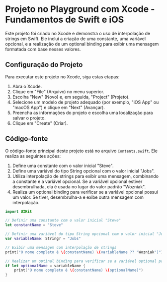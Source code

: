 # Projeto no Playground com Xcode - Fundamentos de Swift e iOS

Este projeto foi criado no Xcode e demonstra o uso de interpolação de strings em Swift. Ele inclui a criação de uma constante, uma variável opcional, e a realização de um optional binding para exibir uma mensagem formatada com base nesses valores.

## Configuração do Projeto

Para executar este projeto no Xcode, siga estas etapas:

1. Abra o Xcode.
2. Clique em "File" (Arquivo) no menu superior.
3. Escolha "New" (Novo) e, em seguida, "Project" (Projeto).
4. Selecione um modelo de projeto adequado (por exemplo, "iOS App" ou "macOS App") e clique em "Next" (Avançar).
5. Preencha as informações do projeto e escolha uma localização para salvar o projeto.
6. Clique em "Create" (Criar).

## Código-fonte

O código-fonte principal deste projeto está no arquivo `Contents.swift`. Ele realiza as seguintes ações:

1. Define uma constante com o valor inicial "Steve".
2. Define uma variável do tipo String opcional com o valor inicial "Jobs".
3. Utiliza interpolação de strings para exibir uma mensagem, combinando a constante e a variável opcional. Se a variável opcional estiver desembrulhada, ela é usada no lugar do valor padrão "Wozniak".
4. Realiza um optional binding para verificar se a variável opcional possui um valor. Se tiver, desembrulha-a e exibe outra mensagem com interpolação.

```swift
import UIKit

// Definir uma constante com o valor inicial "Steve"
let constantName = "Steve"

// Definir uma variável do tipo String opcional com o valor inicial "Jobs"
var variableName: String? = "Jobs"

// Exibir uma mensagem com interpolação de strings
print("O nome completo é \(constantName) \(variableName ?? "Wozniak")")

// Realizar um optinal binding para verificar se a variável optional possui um valor
if let optionalName = variableName {
    print("O nome completo é \(constantName) \(optionalName)")
}




